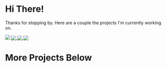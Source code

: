 # Hi There!
Thanks for stopping by. Here are a couple the projects I'm currently working on.
<p>

<a href="https://github.com/anuraghazra/github-readme-stats">
  <img align="left" src="https://github-readme-stats.vercel.app/api/top-langs/?username=rjdbcm&exclude_repo=BEAGLES,darkflow,dear-github-2.0,contracts&theme=nord&langs_count=10" />
</a>

<a href="https://github.com/rjdbcm/Aspidites">
  <img align="center" src="https://github-readme-stats.vercel.app/api/pin/?username=rjdbcm&repo=Aspidites&theme=nord" />
</a>

<a href="https://github.com/rjdbcm/woma">
  <img align="center" src="https://github-readme-stats.vercel.app/api/pin/?username=rjdbcm&repo=woma&theme=nord" />
</a>

<a href="https://github.com/rjdbcm/woma">
  <img align="center" src="https://github-readme-stats.vercel.app/api/pin/?username=rjdbcm&repo=pygments_woma_lexer&theme=nord" />
</a>

</p>

# More Projects Below

<!--
**rjdbcm/rjdbcm** is a ✨ _special_ ✨ repository because its `README.md` (this file) appears on your GitHub profile.

Here are some ideas to get you started:

- 🔭 I’m currently working on ...
- 🌱 I’m currently learning ...
- 👯 I’m looking to collaborate on ...
- 🤔 I’m looking for help with ...
- 💬 Ask me about ...
- 📫 How to reach me: ...
- 😄 Pronouns: ...
- ⚡ Fun fact: ...
-->
